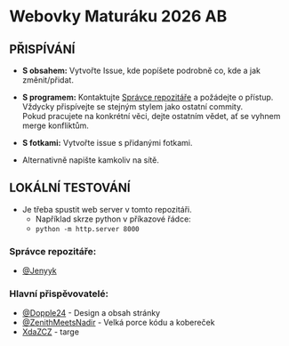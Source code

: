 # Webovky Maturáku 2026 AB
## PŘISPÍVÁNÍ
- **S obsahem:** Vytvořte Issue, kde popíšete podrobně co, kde a jak změnit/přidat.

- **S programem:** Kontaktujte [Správce repozitáře](https://github.com/Jenyyk) a požádejte o přístup.  
  Vždycky přispívejte se stejným stylem jako ostatní commity.  
  Pokud pracujete na konkrétní věci, dejte ostatním vědet, ať se vyhnem merge konfliktům.  

- **S fotkami:** Vytvořte issue s přidanými fotkami.  

- Alternativně napište kamkoliv na sítě.

## LOKÁLNÍ TESTOVÁNÍ

- Je třeba spustit web server v tomto repozitáři.
  - Například skrze python v příkazové řádce:
  - `python -m http.server 8000`

### Správce repozitáře:
- [@Jenyyk](https://github.com/Jenyyk)

### Hlavní přispěvovatelé:
- [@Dopple24](https://github.com/Dopple24) - Design a obsah stránky
- [@ZenithMeetsNadir](https://github.com/ZenithMeetsNadir) - Velká porce kódu a kobereček
- [XdaZCZ](https://github.com/XdaZCZ) - targe
